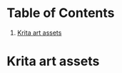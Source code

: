
# Table of Contents

1.  [Krita art assets](#orgd39dc77)



<a id="orgd39dc77"></a>

# Krita art assets
